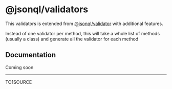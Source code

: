 # @jsonql/validators

This validators is extended from [@jsonql/validator]() with additional features.

Instead of one validator per method, this will take a whole list of methods (usually a class)
and generate all the validator for each method

## Documentation

Coming soon

---

TO1SOURCE 
